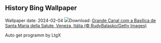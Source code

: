 ## History Bing Wallpaper
Wallpaper date: 2024-02-04
![](https://www.bing.com/th?id=OHR.VeniceCarnival_PT-BR2721773267_UHD.jpg&w=1000)Download: [Grande Canal com a Basílica de Santa Maria della Salute, Veneza, Itália (© RudyBalasko/Getty Images)](https://www.bing.com/th?id=OHR.VeniceCarnival_PT-BR2721773267_UHD.jpg)

Auto get programm by LtgX
